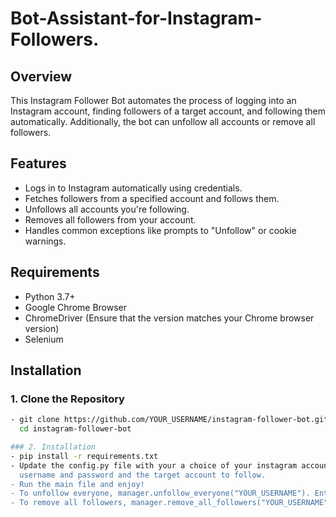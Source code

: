 # Bot-Assistant-for-Instagram-Followers.
## Overview

This Instagram Follower Bot automates the process of logging into an Instagram account, finding followers of a target account, and following them automatically. Additionally, the bot can unfollow all accounts or remove all followers.

## Features
- Logs in to Instagram automatically using credentials.
- Fetches followers from a specified account and follows them.
- Unfollows all accounts you're following.
- Removes all followers from your account.
- Handles common exceptions like prompts to "Unfollow" or cookie warnings.

## Requirements
- Python 3.7+
- Google Chrome Browser
- ChromeDriver (Ensure that the version matches your Chrome browser version)
- Selenium

## Installation
### 1. Clone the Repository

```bash
- git clone https://github.com/YOUR_USERNAME/instagram-follower-bot.git
  cd instagram-follower-bot

### 2. Installation
- pip install -r requirements.txt
- Update the config.py file with your a choice of your instagram account, includes it's 
  username and password and the target account to follow.
- Run the main file and enjoy!
- To unfollow everyone, manager.unfollow_everyone("YOUR_USERNAME"). Enter your username
- To remove all followers, manager.remove_all_followers("YOUR_USERNAME"). Enter your username.
